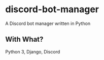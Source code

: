 # discord-bot-manager
A Discord bot manager written in Python

## With What?
Python 3, Django, Discord
